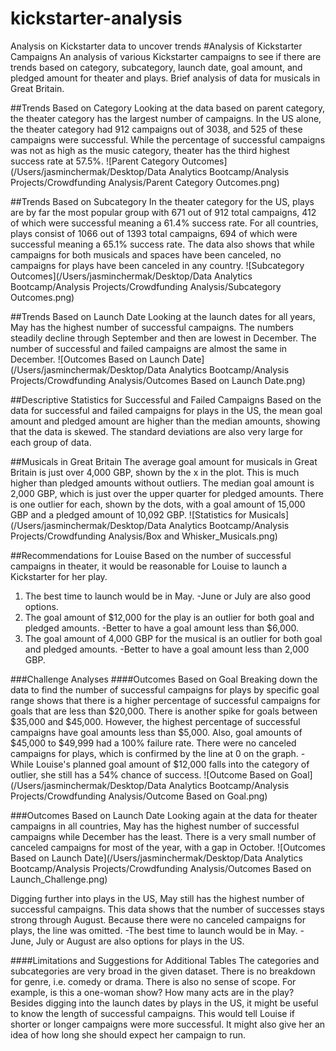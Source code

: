 # kickstarter-analysis
Analysis on Kickstarter data to uncover trends
#Analysis of Kickstarter Campaigns
An analysis of various Kickstarter campaigns to see if there are trends based on category, subcategory, launch date, goal amount, and pledged amount for theater and plays. Brief analysis of data for musicals in Great Britain.

##Trends Based on Category
Looking at the data based on parent category, the theater category has the largest number of campaigns. In the US alone, the theater category had 912 campaigns out of 3038, and 525 of these campaigns were successful.
While the percentage of successful campaigns was not as high as the music category, theater has the third highest success rate at 57.5%.
![Parent Category Outcomes](/Users/jasminchermak/Desktop/Data Analytics Bootcamp/Analysis Projects/Crowdfunding Analysis/Parent Category Outcomes.png)

##Trends Based on Subcategory
In the theater category for the US, plays are by far the most popular group with 671 out of 912 total campaigns, 412 of which were successful meaning a 61.4% success rate. For all countries, plays consist of 1066 out of 1393 total campaigns, 694 of which were successful meaning a 65.1% success rate.
The data also shows that while campaigns for both musicals and spaces have been canceled, no campaigns for plays have been canceled in any country.
![Subcategory Outcomes](/Users/jasminchermak/Desktop/Data Analytics Bootcamp/Analysis Projects/Crowdfunding Analysis/Subcategory Outcomes.png)

##Trends Based on Launch Date
Looking at the launch dates for all years, May has the highest number of successful campaigns. The numbers steadily decline through September and then are lowest in December. The number of successful and failed campaigns are almost the same in December.
![Outcomes Based on Launch Date](/Users/jasminchermak/Desktop/Data Analytics Bootcamp/Analysis Projects/Crowdfunding Analysis/Outcomes Based on Launch Date.png)

##Descriptive Statistics for Successful and Failed Campaigns
Based on the data for successful and failed campaigns for plays in the US, the mean goal amount and pledged amount are higher than the median amounts, showing that the data is skewed. The standard deviations are also very large for each group of data.

##Musicals in Great Britain
The average goal amount for musicals in Great Britain is just over 4,000 GBP, shown by the x in the plot. This is much higher than pledged amounts without outliers. The median goal amount is 2,000 GBP, which is just over the upper quarter for pledged amounts. There is one outlier for each, shown by the dots, with a goal amount of 15,000 GBP and a pledged amount of 10,092 GBP.
![Statistics for Musicals](/Users/jasminchermak/Desktop/Data Analytics Bootcamp/Analysis Projects/Crowdfunding Analysis/Box and Whisker_Musicals.png)

##Recommendations for Louise
Based on the number of successful campaigns in theater, it would be reasonable for Louise to launch a Kickstarter for her play.
1. The best time to launch would be in May.
   -June or July are also good options.
2. The goal amount of $12,000 for the play is an outlier for both goal and pledged amounts.
   -Better to have a goal amount less than $6,000.
3. The goal amount of 4,000 GBP for the musical is an outlier for both goal and pledged amounts.
   -Better to have a goal amount less than 2,000 GBP.

###Challenge Analyses
####Outcomes Based on Goal
Breaking down the data to find the number of successful campaigns for plays by specific goal range shows that there is a higher percentage of successful campaigns for goals that are less than $20,000. There is another spike for goals between $35,000 and $45,000. However, the highest percentage of successful campaigns have goal amounts less than $5,000. Also, goal amounts of $45,000 to $49,999 had a 100% failure rate. There were no canceled campaigns for plays, which is confirmed by the line at 0 on the graph.
-While Louise's planned goal amount of $12,000 falls into the category of outlier, she still has a 54% chance of success.
![Outcome Based on Goal](/Users/jasminchermak/Desktop/Data Analytics Bootcamp/Analysis Projects/Crowdfunding Analysis/Outcome Based on Goal.png)

###Outcomes Based on Launch Date
Looking again at the data for theater campaigns in all countries, May has the highest number of successful campaigns while December has the least. There is a very small number of canceled campaigns for most of the year, with a gap in October.
![Outcomes Based on Launch Date](/Users/jasminchermak/Desktop/Data Analytics Bootcamp/Analysis Projects/Crowdfunding Analysis/Outcomes Based on Launch_Challenge.png)

Digging further into plays in the US, May still has the highest number of successful campaigns. This data shows that the number of successes stays strong through August. Because there were no canceled campaigns for plays, the line was omitted.
-The best time to launch would be in May.
  -June, July or August are also options for plays in the US.

####Limitations and Suggestions for Additional Tables
The categories and subcategories are very broad in the given dataset. There is no breakdown for genre, i.e. comedy or drama. There is also no sense of scope. For example, is this a one-woman show? How many acts are in the play?
Besides digging into the launch dates by plays in the US, it might be useful to know the length of successful campaigns. This would tell Louise if shorter or longer campaigns were more successful. It might also give her an idea of how long she should expect her campaign to run.
